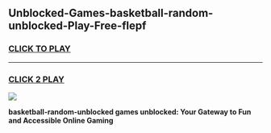 
## Unblocked-Games-basketball-random-unblocked-Play-Free-flepf
<h3>
<a href="https://premium76.site?title=basketball-random-unblocked&ref=18A">CLICK TO PLAY</a></h3>
<hr>

<h3>
<a href="https://premium76.site?title=basketball-random-unblocked&ref=18A">CLICK 2 PLAY</a>
  
</h3>

<a href="https://premium76.site?title=basketball-random-unblocked&ref=18A"><img src="https://clearcache.store/games.png"></a>


**basketball-random-unblocked games unblocked: Your Gateway to Fun and Accessible Online Gaming**
